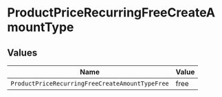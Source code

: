 # ProductPriceRecurringFreeCreateAmountType


## Values

| Name                                            | Value                                           |
| ----------------------------------------------- | ----------------------------------------------- |
| `ProductPriceRecurringFreeCreateAmountTypeFree` | free                                            |